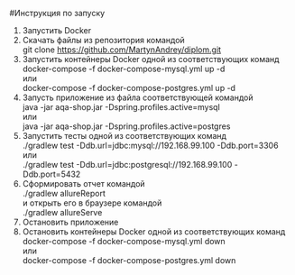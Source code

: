 #Инструкция по запуску

1. Запустить Docker
2. Скачать файлы из репозитория командой  
   git clone https://github.com/MartynAndrey/diplom.git
3. Запустить контейнеры Docker одной из соответствующих команд  
   docker-compose -f docker-compose-mysql.yml up -d  
   или  
   docker-compose -f docker-compose-postgres.yml up -d
4. Запусть приложение из файла соответствующей командой  
   java -jar aqa-shop.jar -Dspring.profiles.active=mysql  
   или  
   java -jar aqa-shop.jar -Dspring.profiles.active=postgres
5. Запустить тесты одной из соответствующих команд  
   ./gradlew test -Ddb.url=jdbc:mysql://192.168.99.100 -Ddb.port=3306  
   или  
   ./gradlew test -Ddb.url=jdbc:postgresql://192.168.99.100 -Ddb.port=5432
6. Сформировать отчет командой  
   ./gradlew allureReport  
   и открыть его в браузере командой  
   ./gradlew allureServe
7. Остановить приложение
8. Остановить контейнеры Docker одной из соответствующих команд  
   docker-compose -f docker-compose-mysql.yml down  
   или  
   docker-compose -f docker-compose-postgres.yml down
